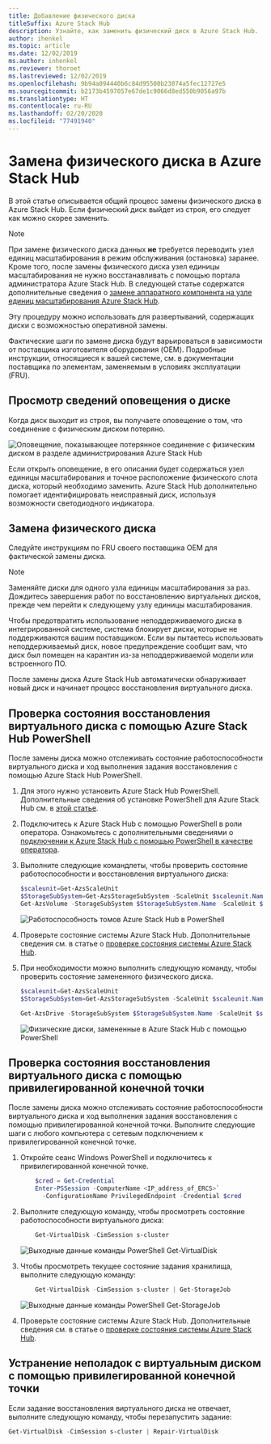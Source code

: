```yaml
---
title: Добавление физического диска
titleSuffix: Azure Stack Hub
description: Узнайте, как заменить физический диск в Azure Stack Hub.
author: ihenkel
ms.topic: article
ms.date: 12/02/2019
ms.author: inhenkel
ms.reviewer: thoroet
ms.lastreviewed: 12/02/2019
ms.openlocfilehash: 9b94a094440b6c84d95500b23074a5fec12727e5
ms.sourcegitcommit: b2173b4597057e67de1c9066d8ed550b9056a97b
ms.translationtype: HT
ms.contentlocale: ru-RU
ms.lasthandoff: 02/20/2020
ms.locfileid: "77491940"
---
```

# <a name="replace-a-physical-disk-in-azure-stack-hub"></a>Замена физического диска в Azure Stack Hub

В этой статье описывается общий процесс замены физического диска в Azure Stack Hub. Если физический диск выйдет из строя, его следует как можно скорее заменить.

> [!Note]  
> При замене физического диска данных **не** требуется переводить узел единиц масштабирования в режим обслуживания (остановка) заранее. Кроме того, после замены физического диска узел единицы масштабирования не нужно восстанавливать с помощью портала администратора Azure Stack Hub. В следующей статье содержатся дополнительные сведения о [замене аппаратного компонента на узле единиц масштабирования Azure Stack Hub](azure-stack-replace-component.md).

Эту процедуру можно использовать для развертываний, содержащих диски с возможностью оперативной замены.

Фактические шаги по замене диска будут варьироваться в зависимости от поставщика изготовителя оборудования (OEM). Подробные инструкции, относящиеся к вашей системе, см. в документации поставщика по элементам, заменяемым в условиях эксплуатации (FRU).

## <a name="review-disk-alert-information"></a>Просмотр сведений оповещения о диске
Когда диск выходит из строя, вы получаете оповещение о том, что соединение с физическим диском потеряно.

![Оповещение, показывающее потерянное соединение с физическим диском в разделе администрирования Azure Stack Hub](media/azure-stack-replace-disk/DiskAlert.png)

Если открыть оповещение, в его описании будет содержаться узел единицы масштабирования и точное расположение физического слота диска, который необходимо заменить. Azure Stack Hub дополнительно помогает идентифицировать неисправный диск, используя возможности светодиодного индикатора.

## <a name="replace-the-physical-disk"></a>Замена физического диска

Следуйте инструкциям по FRU своего поставщика OEM для фактической замены диска.

> [!note]
> Заменяйте диски для одного узла единицы масштабирования за раз. Дождитесь завершения работ по восстановлению виртуальных дисков, прежде чем перейти к следующему узлу единицы масштабирования.

Чтобы предотвратить использование неподдерживаемого диска в интегрированной системе, система блокирует диски, которые не поддерживаются вашим поставщиком. Если вы пытаетесь использовать неподдерживаемый диск, новое предупреждение сообщит вам, что диск был помещен на карантин из-за неподдерживаемой модели или встроенного ПО.

После замены диска Azure Stack Hub автоматически обнаруживает новый диск и начинает процесс восстановления виртуального диска.

## <a name="check-the-status-of-virtual-disk-repair-using-azure-stack-hub-powershell"></a>Проверка состояния восстановления виртуального диска с помощью Azure Stack Hub PowerShell

После замены диска можно отслеживать состояние работоспособности виртуального диска и ход выполнения задания восстановления с помощью Azure Stack Hub PowerShell.

1. Для этого нужно установить Azure Stack Hub PowerShell. Дополнительные сведения об установке PowerShell для Azure Stack Hub см. в [этой статье](azure-stack-powershell-install.md).
2. Подключитесь к Azure Stack Hub с помощью PowerShell в роли оператора. Ознакомьтесь с дополнительными сведениями о [подключении к Azure Stack Hub с помощью PowerShell в качестве оператора](azure-stack-powershell-configure-admin.md).
3. Выполните следующие командлеты, чтобы проверить состояние работоспособности и восстановления виртуального диска:

    ```powershell  
    $scaleunit=Get-AzsScaleUnit
    $StorageSubSystem=Get-AzsStorageSubSystem -ScaleUnit $scaleunit.Name
    Get-AzsVolume -StorageSubSystem $StorageSubSystem.Name -ScaleUnit $scaleunit.name | Select-Object VolumeLabel, OperationalStatus, RepairStatus
    ```

    ![Работоспособность томов Azure Stack Hub в PowerShell](media/azure-stack-replace-disk/get-azure-stack-volumes-health.png)

4. Проверьте состояние системы Azure Stack Hub. Дополнительные сведения см. в статье о [проверке состояния системы Azure Stack Hub](azure-stack-diagnostic-test.md).
5. При необходимости можно выполнить следующую команду, чтобы проверить состояние замененного физического диска.

    ```powershell  
    $scaleunit=Get-AzsScaleUnit
    $StorageSubSystem=Get-AzsStorageSubSystem -ScaleUnit $scaleunit.Name

    Get-AzsDrive -StorageSubSystem $StorageSubSystem.Name -ScaleUnit $scaleunit.name | Sort-Object StorageNode,MediaType,PhysicalLocation | Format-Table Storagenode, Healthstatus, PhysicalLocation, Model, MediaType,  CapacityGB, CanPool, CannotPoolReason
    ```

    ![Физические диски, замененные в Azure Stack Hub с помощью PowerShell](media/azure-stack-replace-disk/check-replaced-physical-disks-azure-stack.png)

## <a name="check-the-status-of-virtual-disk-repair-using-the-privileged-endpoint"></a>Проверка состояния восстановления виртуального диска с помощью привилегированной конечной точки

После замены диска можно отслеживать состояние работоспособности виртуального диска и ход выполнения задания восстановления с помощью привилегированной конечной точки. Выполните следующие шаги с любого компьютера с сетевым подключением к привилегированной конечной точке.

1. Откройте сеанс Windows PowerShell и подключитесь к привилегированной конечной точке.

    ```powershell
        $cred = Get-Credential
        Enter-PSSession -ComputerName <IP_address_of_ERCS>`
          -ConfigurationName PrivilegedEndpoint -Credential $cred
    ```
  
2. Выполните следующую команду, чтобы просмотреть состояние работоспособности виртуального диска:

    ```powershell
        Get-VirtualDisk -CimSession s-cluster
    ```

   ![Выходные данные команды PowerShell Get-VirtualDisk](media/azure-stack-replace-disk/GetVirtualDiskOutput.png)

3. Чтобы просмотреть текущее состояние задания хранилища, выполните следующую команду:

    ```powershell
        Get-VirtualDisk -CimSession s-cluster | Get-StorageJob
    ```

    ![Выходные данные команды PowerShell Get-StorageJob](media/azure-stack-replace-disk/GetStorageJobOutput.png)

4. Проверьте состояние системы Azure Stack Hub. Дополнительные сведения см. в статье о [проверке состояния системы Azure Stack Hub](azure-stack-diagnostic-test.md).

## <a name="troubleshoot-virtual-disk-repair-using-the-privileged-endpoint"></a>Устранение неполадок с виртуальным диском с помощью привилегированной конечной точки

Если задание восстановления виртуального диска не отвечает, выполните следующую команду, чтобы перезапустить задание:

```powershell
Get-VirtualDisk -CimSession s-cluster | Repair-VirtualDisk
```
